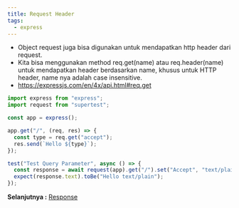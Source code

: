 ```yaml
---
title: Request Header
tags:
  - express
---
```


- Object request juga bisa digunakan untuk mendapatkan http header dari request.
- Kita bisa menggunakan method req.get(name) atau req.header(name) untuk mendapatkan header berdasarkan name, khusus untuk HTTP header, name nya adalah case insensitive.
- https://expressjs.com/en/4x/api.html#req.get

```js
import express from "express";
import request from "supertest";

const app = express();

app.get("/", (req, res) => {
  const type = req.get("accept");
  res.send(`Hello ${type}`);
});

test("Test Query Parameter", async () => {
  const response = await request(app).get("/").set("Accept", "text/plain");
  expect(response.text).toBe("Hello text/plain");
});
```

**Selanjutnya :** [Response](response.md)